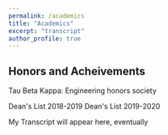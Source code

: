 ```yaml
---
permalink: /academics
title: "Academics"
excerpt: "transcript"
author_profile: true
---
```

Honors and Acheivements
----
Tau Beta Kappa: Engineering honors society

Dean's List 2018-2019
Dean's List 2019-2020


My Transcript will appear here, eventually